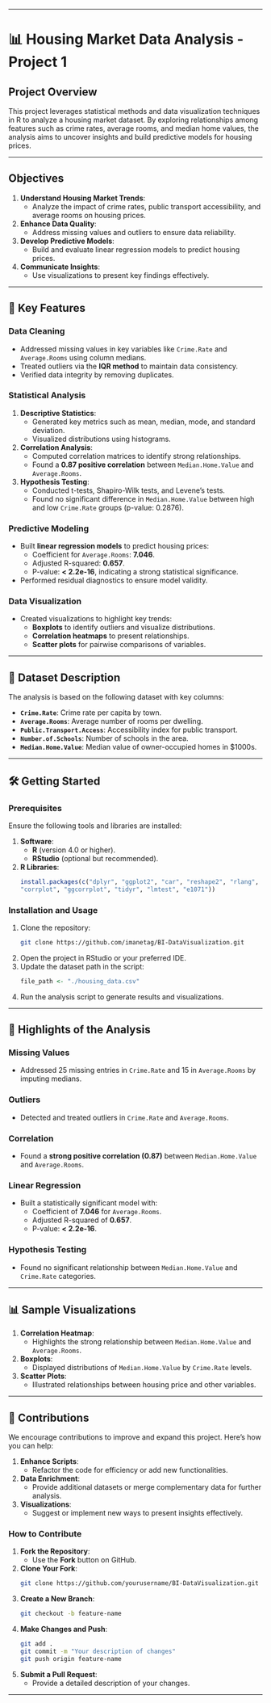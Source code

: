 
---

# 📊 Housing Market Data Analysis - Project 1

## Project Overview

This project leverages statistical methods and data visualization techniques in R to analyze a housing market dataset. By exploring relationships among features such as crime rates, average rooms, and median home values, the analysis aims to uncover insights and build predictive models for housing prices.

---

## Objectives

1. **Understand Housing Market Trends**:
   - Analyze the impact of crime rates, public transport accessibility, and average rooms on housing prices.
2. **Enhance Data Quality**:
   - Address missing values and outliers to ensure data reliability.
3. **Develop Predictive Models**:
   - Build and evaluate linear regression models to predict housing prices.
4. **Communicate Insights**:
   - Use visualizations to present key findings effectively.

---

## 🔑 Key Features

### Data Cleaning
- Addressed missing values in key variables like `Crime.Rate` and `Average.Rooms` using column medians.
- Treated outliers via the **IQR method** to maintain data consistency.
- Verified data integrity by removing duplicates.

### Statistical Analysis
1. **Descriptive Statistics**:
   - Generated key metrics such as mean, median, mode, and standard deviation.
   - Visualized distributions using histograms.
2. **Correlation Analysis**:
   - Computed correlation matrices to identify strong relationships.
   - Found a **0.87 positive correlation** between `Median.Home.Value` and `Average.Rooms`.
3. **Hypothesis Testing**:
   - Conducted t-tests, Shapiro-Wilk tests, and Levene’s tests.
   - Found no significant difference in `Median.Home.Value` between high and low `Crime.Rate` groups (p-value: 0.2876).

### Predictive Modeling
- Built **linear regression models** to predict housing prices:
  - Coefficient for `Average.Rooms`: **7.046**.
  - Adjusted R-squared: **0.657**.
  - P-value: **< 2.2e-16**, indicating a strong statistical significance.
- Performed residual diagnostics to ensure model validity.

### Data Visualization
- Created visualizations to highlight key trends:
  - **Boxplots** to identify outliers and visualize distributions.
  - **Correlation heatmaps** to present relationships.
  - **Scatter plots** for pairwise comparisons of variables.

---

## 📂 Dataset Description

The analysis is based on the following dataset with key columns:

- **`Crime.Rate`**: Crime rate per capita by town.
- **`Average.Rooms`**: Average number of rooms per dwelling.
- **`Public.Transport.Access`**: Accessibility index for public transport.
- **`Number.of.Schools`**: Number of schools in the area.
- **`Median.Home.Value`**: Median value of owner-occupied homes in $1000s.

---

## 🛠️ Getting Started

### Prerequisites

Ensure the following tools and libraries are installed:

1. **Software**:
   - **R** (version 4.0 or higher).
   - **RStudio** (optional but recommended).
2. **R Libraries**:
   ```R
   install.packages(c("dplyr", "ggplot2", "car", "reshape2", "rlang", 
   "corrplot", "ggcorrplot", "tidyr", "lmtest", "e1071"))
   ```

### Installation and Usage

1. Clone the repository:
   ```bash
   git clone https://github.com/imanetag/BI-DataVisualization.git
   ```
2. Open the project in RStudio or your preferred IDE.
3. Update the dataset path in the script:
   ```R
   file_path <- "./housing_data.csv"
   ```
4. Run the analysis script to generate results and visualizations.

---

## 🎯 Highlights of the Analysis

### Missing Values
- Addressed 25 missing entries in `Crime.Rate` and 15 in `Average.Rooms` by imputing medians.

### Outliers
- Detected and treated outliers in `Crime.Rate` and `Average.Rooms`.

### Correlation
- Found a **strong positive correlation (0.87)** between `Median.Home.Value` and `Average.Rooms`.

### Linear Regression
- Built a statistically significant model with:
  - Coefficient of **7.046** for `Average.Rooms`.
  - Adjusted R-squared of **0.657**.
  - P-value: **< 2.2e-16**.

### Hypothesis Testing
- Found no significant relationship between `Median.Home.Value` and `Crime.Rate` categories.

---

## 📊 Sample Visualizations

1. **Correlation Heatmap**:
   - Highlights the strong relationship between `Median.Home.Value` and `Average.Rooms`.
2. **Boxplots**:
   - Displayed distributions of `Median.Home.Value` by `Crime.Rate` levels.
3. **Scatter Plots**:
   - Illustrated relationships between housing price and other variables.

---

## 🤝 Contributions

We encourage contributions to improve and expand this project. Here’s how you can help:

1. **Enhance Scripts**:
   - Refactor the code for efficiency or add new functionalities.
2. **Data Enrichment**:
   - Provide additional datasets or merge complementary data for further analysis.
3. **Visualizations**:
   - Suggest or implement new ways to present insights effectively.

### How to Contribute

1. **Fork the Repository**:
   - Use the **Fork** button on GitHub.
2. **Clone Your Fork**:
   ```bash
   git clone https://github.com/yourusername/BI-DataVisualization.git
   ```
3. **Create a New Branch**:
   ```bash
   git checkout -b feature-name
   ```
4. **Make Changes and Push**:
   ```bash
   git add .
   git commit -m "Your description of changes"
   git push origin feature-name
   ```
5. **Submit a Pull Request**:
   - Provide a detailed description of your changes.

---

